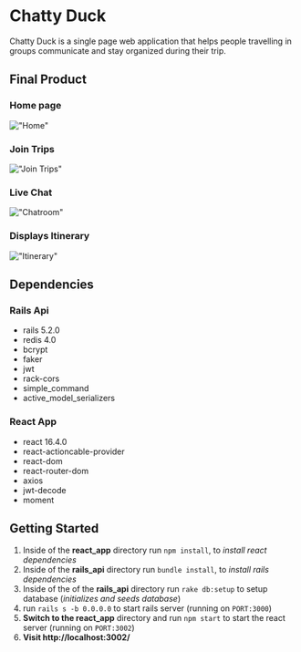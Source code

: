 
# Chatty Duck

Chatty Duck is a single page web application that helps people travelling in groups communicate and stay organized during their trip.


## Final Product

### Home page
!["Home"](https://github.com/spierre95/chatty_duck/blob/master/docs/chatty-duck-home.png)

### Join Trips
!["Join Trips"](https://github.com/spierre95/chatty_duck/blob/master/docs/chatty-duck-trip.gif)

### Live Chat
!["Chatroom"](https://github.com/spierre95/chatty_duck/blob/master/docs/chatty-duck-chat.gif)

### Displays Itinerary
!["Itinerary"](https://github.com/spierre95/chatty_duck/blob/master/docs/chatty-duck-itinerary.png)

## Dependencies

### Rails Api

  * rails 5.2.0
  * redis 4.0
  * bcrypt
  * faker
  * jwt
  * rack-cors
  * simple_command
  * active_model_serializers

### React App

  * react 16.4.0
  * react-actioncable-provider
  * react-dom
  * react-router-dom
  * axios
  * jwt-decode
  * moment

## Getting Started

1. Inside of the **react_app** directory run `npm install`, to *install react dependencies*
2. Inside of the **rails_api** directory run `bundle install`, to *install rails dependencies*
3. Inside of the of the **rails_api** directory run `rake db:setup` to setup database (*initializes and seeds database*)
4. run `rails s -b 0.0.0.0` to start rails server (running on `PORT:3000`)
5. **Switch to the react_app** directory and run `npm start` to start the react server (running on `PORT:3002`)
6. **Visit http://localhost:3002/**